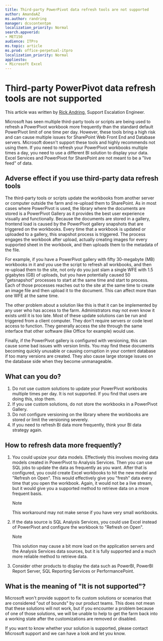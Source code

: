 ```yaml
---
title: Third-party PowerPivot data refresh tools are not supported
author: AmandaAZ
ms.author: randring
manager: dcscontentpm
localization_priority: Normal
search.appverid: 
- MET150
audience: ITPro
ms.topic: article
ms.prod: office-perpetual-itpro
localization_priority: Normal
appliesto:
- Microsoft Excel
---
```


# Third-party PowerPivot data refresh tools are not supported

This article was written by [Rick Andring](https://social.technet.microsoft.com/profile/Rick+A.+-+MSFT), Support Escalation Engineer.

Microsoft has seen multiple third-party tools or scripts are being used to refresh a PowerPivot workbook more frequently than the standard default PowerPivot limit of one time per day. However, these tools bring a high risk and can cause multiple issues for SharePoint Web Front End and Database servers. Microsoft doesn't support these tools and highly recommends not using them. If you need to refresh your PowerPivot workbooks multiple times a day, you need to use a different BI solution to display your data. Excel Services and PowerPivot for SharePoint are not meant to be a "live feed" of data.

## Adverse effect if you use third-party data refresh tools

The third-party tools or scripts update the workbooks from another server or computer outside the farm and re-upload them to SharePoint. As in most cases where PowerPivot is used, the library where the documents are stored is a PowerPivot Gallery as it provides the best user experience visually and functionally. Because the documents are stored in a gallery, frontend load is caused by the PowerPivot gallery snapshots that are triggered on the workbooks. Every time that a workbook is updated or uploaded to a gallery, this snapshot process is triggered. The process engages the workbook after upload, actually creating images for every supported sheet in the workbook, and then uploads them to the metadata of the file.

For example, if you have a PowerPivot gallery with fifty 30-megabyte (MB) workbooks in it and you use the script to refresh all workbooks, and then re-upload them to the site, not only do you just slam a single WFE with 1.5 gigabytes (GB) of uploads, but you have potentially caused 50 "getsnapshot" processes to start at the same time and start to process. Each of those processes reaches out to the site at the same time to create an image file and then upload it to the document. This can affect more than one WFE at the same time.

The other problem about a solution like this is that it can be implemented by any user who has access to the farm. Administrators may not even know it exists until it is too late. Most of these update solutions can be run and triggered from a client computer. They don't require servers or code level access to function. They generally access the site through the same interface that other software (like Office for example) would use.

Finally, if the PowerPivot gallery is configured with versioning, this can cause some bad issues with version limits. You may find these documents becoming quickly unusable or causing corruption in your content database if too many versions are created. They also cause large storage issues on the database side when they become unmanageable.

## What can you do?

1. Do not use custom solutions to update your PowerPivot workbooks multiple times per day. It is not supported. If you find that users are doing this, stop them.
1. If you use custom solutions, do not store the workbooks in a PowerPivot Gallery.
1. Do not configure versioning on the library where the workbooks are stored or limit the versioning severely.
1. If you need to refresh BI data more frequently, think your BI data strategy again.

## How to refresh data more frequently?

1. You could upsize your data models. Effectively this involves moving data models created in PowerPivot to Analysis Services. Then you can use SQL jobs to update the data as frequently as you want. After that is configured, you could create Excel workbooks to hit the new model and "Refresh on Open". This would effectively give you "fresh" data every time that you open the workbook. Again, it would not be a live stream, but it would give you a supported method to retrieve data on a more frequent basis.

   > [!NOTE]
   > This workaround may not make sense if you have very small workbooks.
1. If the data source is SQL Analysis Services, you could use Excel instead of PowerPivot and configure the workbook to "Refresh on Open".
   > [!NOTE]
   > This solution may cause a bit more load on the application servers and the Analysis Services data sources, but it is fully supported and a much more reliable method to retrieve data.
1. Consider other products to display the data such as PowerBI, PowerBI Report Server, SQL Reporting Services or PerformancePoint.

## What is the meaning of "It is not supported"?

Microsoft won't provide support to fix custom solutions or scenarios that are considered "out of bounds" by our product teams. This does not mean that these solutions will not work, but if you encounter a problem because of one of those solutions, we will be unable to help to get the farm back into a working state after the customizations are removed or disabled.

If you want to know whether your solution is supported, please contact Microsoft support and we can have a look and let you know.